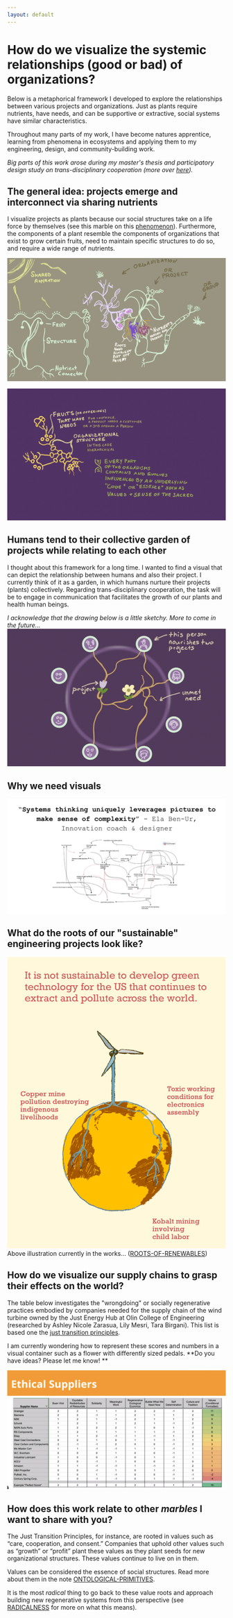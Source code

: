 ```yaml
---
layout: default
---
```

# How do we visualize the systemic relationships (good or bad) of organizations?
Below is a metaphorical framework I developed to explore the relationships between various projects and organizations. Just as plants require nutrients, have needs, and can be supportive or extractive, social systems have similar characteristics. 

Throughout many parts of my work, I have become natures apprentice, learning from phenomena in ecosystems and applying them to my engineering, design, and community-building work. 

*Big parts of this work arose during my master's thesis and participatory design study on trans-disciplinary cooperation (more over [here](MMSSystemicCooperationInterface-A.md)).*

## The general idea: projects emerge and interconnect via sharing nutrients 
I visualize projects as plants because our social structures take on a life force by themselves (see this marble on this [phenomenon](AUTOPOIESIS-A.md)). Furthermore, the components of a plant resemble the components of organizations that exist to grow certain fruits, need to maintain specific structures to do so, and require a wide range of nutrients.

![](media/cleanshot_2024-07-26-at-20-09-42@2x.png)

![](media/cleanshot_2024-07-26-at-20-10-08@2x.png)
## Humans tend to their collective garden of projects while relating to each other
I thought about this framework for a long time. I wanted to find a visual that can depict the relationship between humans and also their project. I currently think of it as a garden, in which humans nurture their projects (plants) collectively. Regarding trans-disciplinary cooperation, the task will be to engage in communication that facilitates the growth of our plants and health human beings. 

*I acknowledge that the drawing below is a little sketchy. More to come in the future...*
![](media/cleanshot_2024-08-28-at-12-36-54@2x.png)

## Why we need visuals
!["Systems thinking uniquely leverages pictures to make sense of complexity" - Ela Ben-Ur](media/cleanshot_2024-08-06-at-11-48-33@2x.png)

## What do the roots of our "sustainable" engineering projects look like?
![](media/ROOTS-OF-RENEWABLES_1.png)
Above illustration currently in the works... ([ROOTS-OF-RENEWABLES](ROOTS-OF-RENEWABLES.md))
## How do we visualize our supply chains to grasp their effects on the world?
The table below investigates the "wrongdoing" or socially regenerative practices embodied by companies needed for the supply chain of the wind turbine owned by the Just Energy Hub at Olin College of Engineering (researched by Ashley Nicole Zarasua, Lily Mesri, Tara Birgani). This list is based one the [just transition principles](https://climatejusticealliance.org/just-transition/).

I am currently wondering how to represent these scores and numbers in a visual container such as a flower with differently sized pedals. **Do you have ideas? Please let me know! **

![](media/cleanshot_2024-08-06-at-11-54-49@2x.png)

## How does this work relate to other *marbles* I want to share with you?
The Just Transition Principles, for instance, are rooted in values such as “care, cooperation, and consent.” Companies that uphold other values such as “growth” or “profit” plant these values as they plant seeds for new organizational structures. These values continue to live on in them.

Values can be considered the essence of social structures. Read more about them in the note [ONTOLOGICAL-PRIMITIVES](https://leonsanten.info/marbles/ONTOLOGICAL-PRIMITIVES/).

It is the most *radical* thing to go back to these value roots and approach building new regenerative systems from this perspective (see [RADICALNESS](RADICALNESS.md) for more on what this means).




